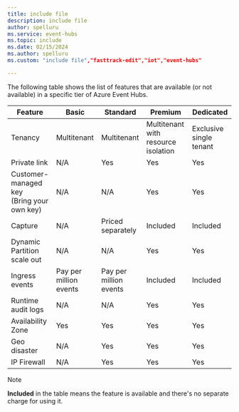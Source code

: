 ```yaml
---
title: include file
description: include file
author: spelluru
ms.service: event-hubs
ms.topic: include
ms.date: 02/15/2024
ms.author: spelluru
ms.custom: "include file","fasttrack-edit","iot","event-hubs"

---
```


The following table shows the list of features that are available (or not available) in a specific tier of Azure Event Hubs. 

| Feature | Basic |  Standard | Premium | Dedicated |
| ------- | ------| -------- | ------- | --------- |
| Tenancy | Multitenant | Multitenant | Multitenant with resource isolation | Exclusive single tenant |
| Private link | N/A | Yes | Yes | Yes |
| Customer-managed key <br/>(Bring your own key) | N/A | N/A | Yes | Yes |
| Capture | N/A | Priced separately | Included | Included |
| Dynamic Partition scale out | N/A | N/A | Yes | Yes |
| Ingress events | Pay per million events | Pay per million events | Included | Included |
| Runtime audit logs | N/A | N/A | Yes | Yes |
| Availability Zone | Yes | Yes | Yes | Yes |
| Geo disaster | N/A | Yes | Yes | Yes |
| IP Firewall | N/A | Yes | Yes | Yes |

> [!NOTE]
> **Included** in the table means the feature is available and there's no separate charge for using it. 







 
